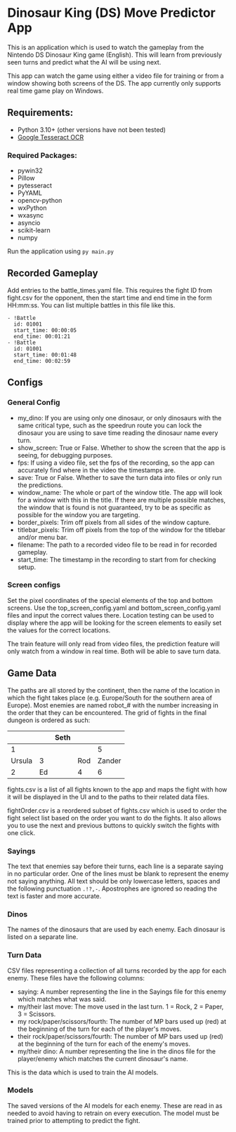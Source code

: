 # Dinosaur King (DS) Move Predictor App
This is an application which is used to watch the gameplay from the Nintendo DS Dinosaur King game (English). This will learn from previously seen turns and predict what the AI will be using next.

This app can watch the game using either a video file for training or from a window showing both screens of the DS. The app currently only supports real time game play on Windows.

## Requirements:
- Python 3.10+ (other versions have not been tested)
- [Google Tesseract OCR](https://github.com/tesseract-ocr/tesseract)

### Required Packages:
- pywin32
- Pillow
- pytesseract
- PyYAML
- opencv-python
- wxPython
- wxasync
- asyncio
- scikit-learn
- numpy

Run the application using `py main.py`

## Recorded Gameplay

Add entries to the battle_times.yaml file. This requires the fight ID from fight.csv for the opponent, then the start time and end time in the form HH:mm:ss. You can list multiple battles in this file like this.

    - !Battle
      id: 01001
      start_time: 00:00:05
      end_time: 00:01:21
    - !Battle
      id: 01001
      start_time: 00:01:48
      end_time: 00:02:59

## Configs

### General Config

- my_dino: If you are using only one dinosaur, or only dinosaurs with the same critical type, such as the speedrun route you can lock the dinosaur you are using to save time reading the dinosaur name every turn.
- show_screen: True or False. Whether to show the screen that the app is seeing, for debugging purposes.
- fps: If using a video file, set the fps of the recording, so the app can accurately find where in the video the timestamps are.
- save: True or False. Whether to save the turn data into files or only run the predictions.
- window_name: The whole or part of the window title. The app will look for a window with this in the title. If there are multiple possible matches, the window that is found is not guaranteed, try to be as specific as possible for the window you are targeting.
- border_pixels: Trim off pixels from all sides of the window capture.
- titlebar_pixels: Trim off pixels from the top of the window for the titlebar and/or menu bar.
- filename: The path to a recorded video file to be read in for recorded gameplay.
- start_time: The timestamp in the recording to start from for checking setup.

### Screen configs

Set the pixel coordinates of the special elements of the top and bottom screens. Use the top_screen_config.yaml and bottom_screen_config.yaml files and input the correct values there. Location testing can be used to display where the app will be looking for the screen elements to easily set the values for the correct locations.

The train feature will only read from video files, the prediction feature will only watch from a window in real time. Both will be able to save turn data.

## Game Data

The paths are all stored by the continent, then the name of the location in which the fight takes place (e.g. Europe/South for the southern area of Europe). Most enemies are named robot_# with the number increasing in the order that they can be encountered.
The grid of fights in the final dungeon is ordered as such:

|        |    | Seth |     |        |
|--------|----|------|-----|--------|
| 1      |    |      |     | 5      |
| Ursula | 3  |      | Rod | Zander |
| 2      | Ed |      | 4   | 6      |

fights.csv is a list of all fights known to the app and maps the fight with how it will be displayed in the UI and to the paths to their related data files.

fightOrder.csv is a reordered subset of fights.csv which is used to order the fight select list based on the order you want to do the fights. It also allows you to use the next and previous buttons to quickly switch the fights with one click.

### Sayings

The text that enemies say before their turns, each line is a separate saying in no particular order. One of the lines must be blank to represent the enemy not saying anything. All text should be only lowercase letters, spaces and the following punctuation `.!?,-`. Apostrophes are ignored so reading the text is faster and more accurate.

### Dinos

The names of the dinosaurs that are used by each enemy. Each dinosaur is listed on a separate line.

### Turn Data

CSV files representing a collection of all turns recorded by the app for each enemy. These files have the following columns:

- saying: A number representing the line in the Sayings file for this enemy which matches what was said.
- my/their last move: The move used in the last turn. 1 = Rock, 2 = Paper, 3 = Scissors.
- my rock/paper/scissors/fourth: The number of MP bars used up (red) at the beginning of the turn for each of the player's moves.
- their rock/paper/scissors/fourth: The number of MP bars used up (red) at the beginning of the turn for each of the enemy's moves.
- my/their dino: A number representing the line in the dinos file for the player/enemy which matches the current dinosaur's name.

This is the data which is used to train the AI models.

### Models

The saved versions of the AI models for each enemy. These are read in as needed to avoid having to retrain on every execution. The model must be trained prior to attempting to predict the fight.